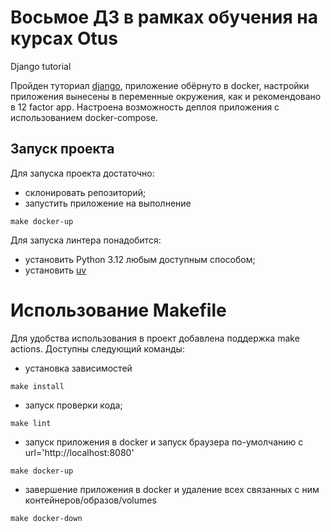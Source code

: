 # Восьмое ДЗ в рамках обучения на курсах Otus

Django tutorial

Пройден туториал [django](https://docs.djangoproject.com/en/5.0/intro/tutorial01/), приложение обёрнуто в docker,
настройки приложения вынесены в переменные окружения, как и рекомендовано в 12 factor app. Настроена возможность деплоя 
приложения с использованием docker-compose.

## Запуск проекта

Для запуска проекта достаточно:

- склонировать репозиторий;
- запустить приложение на выполнение

```shell
make docker-up
```

Для запуска линтера понадобится:

- установить Python 3.12 любым доступным способом;
- установить [uv](https://docs.astral.sh/uv/getting-started/installation/getting-started/installation/)

# Использование Makefile

Для удобства использования в проект добавлена поддержка make actions. Доступны следующий команды:

- установка зависимостей
```shell
make install
```
 - запуск проверки кода;
```shell
make lint
```
- запуск приложения в docker и запуск браузера по-умолчанию с url='http://localhost:8080'
```shell
make docker-up
```
- завершение приложения в docker и удаление всех связанных с ним контейнеров/образов/volumes
```shell
make docker-down
```